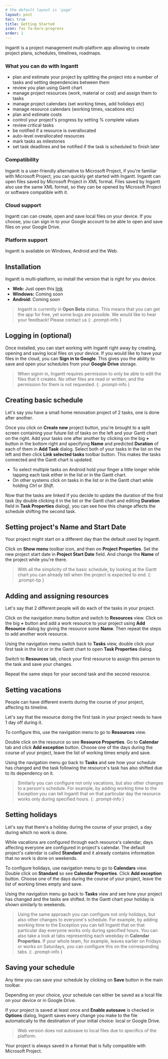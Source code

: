 ```yaml
---
# the default layout is 'page'
layout: post
toc: true
title: Getting Started
icon: fas fa-bars-progress
order: 1
---
```


Ingantt is a project management multi-platform app allowing to create project plans, schedules, timelines, roadmaps.

### What you can do with Ingantt
- plan and estimate your project by splitting the project into a number of tasks and setting dependencies between them
- review you plan using Gantt chart
- manage project resources (work, material or cost) and assign them to tasks
- manage project calendars (set working times, add holidays etc)
- manage resource calendars (working times, vacations etc)
- plan and estimate costs
- control your project's progress by setting % complete values
- review critical tasks
- be notified if a resource is overallocated
- auto-level overallocated resources
- mark tasks as milestones
- set task deadlines and be notified if the task is scheduled to finish later
					
### Compatibility

Ingantt is a user-friendly alternative to Microsoft Project, if you're familiar with Microsoft Project, you can quickly get started with Ingantt.
Ingantt can open files saved by Microsoft Project in XML format. Files saved by	Ingantt also use the same XML format, so they can be opened by Microsoft Project or software compatible with it.

### Cloud support

Ingantt can can create, open and save local files on your device. If you choose, you can sign in to your Google account to be able to open and save files on your Google Drive.

### Platform support

Ingantt is available on Windows, Android and the Web.

## Installation
Ingantt is multi-platform, so install the version that is right for you device.
						
- **Web:** Just open this <a href="/web/">link</a>
- **Windows:** <!--Get it at <a href="#">Microsoft Store</a> -->	Coming soon
- **Android:**				<!-- Get it at <a href="#">Google Store</a>-->Coming soon

> Ingantt is currently in **Open Beta** status. This means that you can	get the app for free, yet some bugs are possible. We would like to hear your feedback! Please contact us <script language="javascript" type="text/javascript">var a = "support"; document.write("<a href='mailto:" + a + "@ingantt.com'>" + a + "@ingantt.com</a>");</script>
{: .prompt-info }
						
						

## Logging in (optional)
Once installed, you can start working with Ingantt right away by creating, opening and saving local files on your device. 
If you would like to have your files in the cloud, you can **Sign in to	Google**. This gives you the ability to save and open your schedules from your **Google Drive** storage.

> When signin in, Ingantt requires permission to only be able to edit the files that it creates. No other files are read or written, and the permission for them is not	requested.
{: .prompt-info }
						
## Creating basic schedule
Let's say you have a small home renovation project of 2 tasks, one is done after another.

Once you click on **Create new** project button, you're brought to a split	screen containing your future list of tasks on the left and your Gantt chart on the right.
Add your tasks one after another by clicking on the big **+** button in the bottom right and specifying **Name** and predicted **Duration** of each of them in **Add Task** dialog.
Select both of your tasks in the list on the left and then click **Link selected tasks** toolbar button. This makes the tasks connected and the Gantt chart is updated.

- To select multiple tasks on Android hold your finger a little longer while tapping each task either in the list or in the Gantt chart.
- On other systems click on tasks in the list or in the Gantt chart while holding _Ctrl_ or _Shift_.
							
Now that the tasks are linked if you decide to update the duration of the first task (by double clicking it in the list or the Gantt chart and editing **Duration**	field in **Task Properties** dialog), you can see how this change affects the schedule shifting the second task.
						
				


## Setting project's Name and Start Date
Your project might start on a different day than the default used by Ingantt.

Click on **Show menu** toolbar icon, and then on **Project Properties**. Set the new project start date in **Project Start Date** field. And change the **Name** of the project while you're there.

> With all the simplicity of the basic schedule, by looking at the Gantt chart you can already tell when the project is expected to end.
{: .prompt-tip }

## Adding and assigning resources
Let's say that 2 different people will do each of the tasks in your project.

Click on the navigation menu button and switch to **Resources** view. Click on the big **+** button and add a work resource to your project using **Add	Resource** dialog by giving the resource some **Name**. Then repeat	the steps to add another work resource.

Using the navigation menu switch back to **Tasks** view, double click your first task in the list or in the Gantt chart to open **Task Properties** dialog.
						
Switch to	**Resources** tab, check your first resource to assign this person to the task	and save your changes.
						
Repeat the same steps for your second task and the second resource.

## Setting vacations
People can have different events during the course of your project, affecting its timeline.

Let's say that the resource doing the first task in your project needs to have 1 day off during it.

To configure this, use the navigation menu to go to **Resources** view.

Double click on the resource so see **Resource Properties**. Go to **Calendar** tab and click **Add exception** button. Choose one of	the days during the course of your project, leave the list of working times empty and save.
					
Using the navigation menu go back to **Tasks** and see how your schedule has changed and the task following the resource's task has also shifted due to its dependency on	it.

> Similarly you can configure not only vacations, but also other changes to a person's schedule. For example, by adding working time to the Exception you can tell Ingantt that on that particular day the resource works only during specified	hours.
{: .prompt-info }

						
## Setting holidays

Let's say that there's a holiday during the course of your project, a day during which no	work is done.

While vacations are configured through each resource's calendar, days affecting everyone are configured in project's calendar. The default project's calendar is called	**Standard** and it already contains information that no work is done on	weekends.
						
To configure holidays, use navigation menu to go to **Calendars** view. Double click on **Standard** so see **Calendar Properties**. Click **Add exception** button. Choose one of the days during the course of your project, leave the list of working times empty and save.

Using the navigation menu go back to **Tasks** view and see how your project has changed and the tasks are shifted. In the Gantt chart your holiday is shown similarly to	weekends.

> Using the same approach you can configure not only holidays, but also other changes to everyone's	schedule. For example, by adding working time to the Exception you can tell	Ingantt that on that particular day everyone works only during specified hours. You can also take a look at tabs representing each weekday in **Calendar Properties**. If your whole team, for example, leaves earlier on Fridays	or works on Saturdays, you can configure this on the corresponding tabs.
{: .prompt-info }

					
## Saving your schedule
Any time you can save your schedule by clicking on **Save** button in the main toolbar.

Depending on your choice, your schedule can either be saved as a local file on your device or	in Google Drive.

If your project is saved at least once and **Enable autosave** is checked	in **Options** dialog, Ingantt saves every change you make to the file automatically to the destination of your initial choice: local or Google Drive.

> Web version does not autosave to local files due to specifics of the platform.

Your project is always saved in a format that is fully compatible with Microsoft Project.
